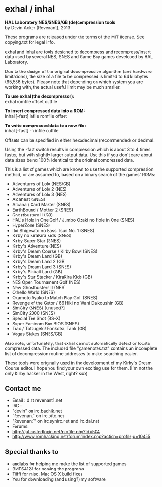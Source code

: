 # exhal / inhal
**HAL Laboratory NES/SNES/GB (de)compression tools**  
by Devin Acker (Revenant), 2013

These programs are released under the terms of the MIT license. See copying.txt for legal info.

exhal and inhal are tools designed to decompress and recompress/insert data used by several NES, SNES and Game Boy games developed by HAL Laboratory. 

Due to the design of the original decompression algorithm (and hardware limitations), the size of a file to be compressed is limited to 64 kilobytes (65,536 bytes). Please note that depending on which system you are working with, the actual useful limit may be much smaller.

**To use exhal (the decompressor):**  
exhal romfile offset outfile

**To insert compressed data into a ROM:**  
inhal [-fast] infile romfile offset

**To write compressed data to a new file:**  
inhal [-fast] -n infile outfile

Offsets can be specified in either hexadecimal (recommended) or decimal.

Using the -fast switch results in compression which is about 3 to 4 times faster, but with slightly larger output data. Use this if you don't care about data sizes being 100% identical to the original compressed data.

This is a list of games which are known to use the supported compression method, or are assumed to, based on a binary search of the games' ROMs:

* Adventures of Lolo (NES/GB)
* Adventures of Lolo 2 (NES)
* Adventures of Lolo 3 (NES)
* Alcahest (SNES) 
* Arcana / Card Master (SNES)
* EarthBound / Mother 2 (SNES)
* Ghostbusters II (GB)
* HAL's Hole in One Golf / Jumbo Ozaki no Hole in One (SNES)
* HyperZone (SNES)
* Itoi Shigesato no Bass Tsuri No. 1 (SNES)
* Kirby no KiraKira Kids (SNES)
* Kirby Super Star (SNES)
* Kirby's Adventure (NES)
* Kirby's Dream Course / Kirby Bowl (SNES)
* Kirby's Dream Land (GB)
* Kirby's Dream Land 2 (GB)
* Kirby's Dream Land 3 (SNES)
* Kirby's Pinball Land (GB)
* Kirby's Star Stacker / KiraKira Kids (GB)
* NES Open Tournament Golf (NES)
* New Ghostbusters II (NES)
* Othello World (SNES)
* Okamoto Ayako to Match Play Golf (SNES)
* Revenge of the Gator / 66 Hiki no Wani Daikoushin (GB)
* SimCity (SNES) [unused?]
* SimCity 2000 (SNES)
* Special Tee Shot (BS-X)
* Super Famicom Box BIOS (SNES)
* Trax / Totsugeki! Ponkotsu Tank (GB)
* Vegas Stakes (SNES/GB)

Also note, unfortunately, that exhal cannot automatically detect or locate compressed data. The included file "gamenotes.txt" contains an incomplete list of decompression routine addresses to make searching easier.

These tools were originally used in the development of my Kirby's Dream Course editor. I hope you find your own exciting use for them. (I'm not the only Kirby hacker in the West, right? *sob*)

## Contact me

* Email : d at revenant1.net
* IRC   : 
 * "devin"     on irc.badnik.net
 * "Revenant"  on irc.oftc.net
 * "Revenant`" on irc.synirc.net and irc.dal.net
* Forums:
 * http://jul.rustedlogic.net/profile.php?id=504
 * http://www.romhacking.net/forum/index.php?action=profile;u=10455

## Special thanks to

* andlabs for helping me make the list of supported games
* BMF54123 for naming the programs
* Tiiffi for misc. Mac OS X build fixes
* You for downloading (and using?) my software